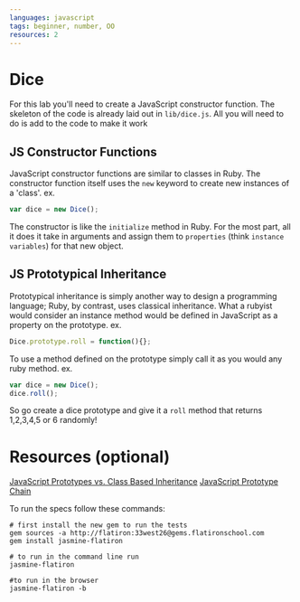 ```yaml
---
languages: javascript
tags: beginner, number, OO
resources: 2
---
```


# Dice

For this lab you'll need to create a JavaScript constructor function.  The skeleton of the code is already laid out in `lib/dice.js`.  All you will need to do is add to the code to make it work

## JS Constructor Functions
JavaScript constructor functions are similar to classes in Ruby.  The constructor function itself uses the `new` keyword to create new instances of a 'class'.
ex.
```javascript
var dice = new Dice();
```
The constructor is like the `initialize` method in Ruby.  For the most part, all it does it take in arguments and assign them to `properties` (think `instance variables`) for that new object.

## JS Prototypical Inheritance
Prototypical inheritance is simply another way to design a programming language; Ruby, by contrast, uses classical inheritance. What a rubyist would consider an instance method would be defined in JavaScript as a property on the prototype.
ex.
```javascript
Dice.prototype.roll = function(){};
```
To use a method defined on the prototype simply call it as you would any ruby method.
ex.
```javascript
var dice = new Dice();
dice.roll();
```

So go create a dice prototype and give it a `roll` method that returns 1,2,3,4,5 or 6 randomly!

# Resources (optional)
[JavaScript Prototypes vs. Class Based Inheritance](https://developer.mozilla.org/en-US/docs/Web/JavaScript/Guide/Details_of_the_Object_Model)
[JavaScript Prototype Chain](https://developer.mozilla.org/en-US/docs/Web/JavaScript/Guide/Inheritance_and_the_prototype_chain)

To run the specs follow these commands:
```shell
# first install the new gem to run the tests
gem sources -a http://flatiron:33west26@gems.flatironschool.com
gem install jasmine-flatiron

# to run in the command line run
jasmine-flatiron

#to run in the browser
jasmine-flatiron -b
```